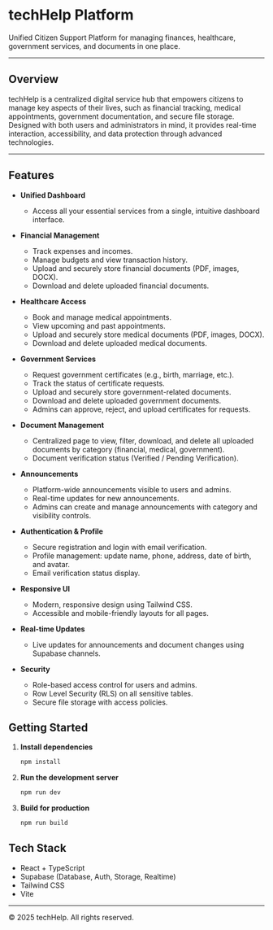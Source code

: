# techHelp Platform

Unified Citizen Support Platform for managing finances, healthcare, government services, and documents in one place.

---

## Overview

techHelp is a centralized digital service hub that empowers citizens to manage key aspects of their lives, such as financial tracking, medical appointments, government documentation, and secure file storage. Designed with both users and administrators in mind, it provides real-time interaction, accessibility, and data protection through advanced technologies.

---

## Features

- **Unified Dashboard**
  - Access all your essential services from a single, intuitive dashboard interface.

- **Financial Management**
  - Track expenses and incomes.
  - Manage budgets and view transaction history.
  - Upload and securely store financial documents (PDF, images, DOCX).
  - Download and delete uploaded financial documents.

- **Healthcare Access**
  - Book and manage medical appointments.
  - View upcoming and past appointments.
  - Upload and securely store medical documents (PDF, images, DOCX).
  - Download and delete uploaded medical documents.

- **Government Services**
  - Request government certificates (e.g., birth, marriage, etc.).
  - Track the status of certificate requests.
  - Upload and securely store government-related documents.
  - Download and delete uploaded government documents.
  - Admins can approve, reject, and upload certificates for requests.

- **Document Management**
  - Centralized page to view, filter, download, and delete all uploaded documents by category (financial, medical, government).
  - Document verification status (Verified / Pending Verification).

- **Announcements**
  - Platform-wide announcements visible to users and admins.
  - Real-time updates for new announcements.
  - Admins can create and manage announcements with category and visibility controls.

- **Authentication & Profile**
  - Secure registration and login with email verification.
  - Profile management: update name, phone, address, date of birth, and avatar.
  - Email verification status display.

- **Responsive UI**
  - Modern, responsive design using Tailwind CSS.
  - Accessible and mobile-friendly layouts for all pages.

- **Real-time Updates**
  - Live updates for announcements and document changes using Supabase channels.

- **Security**
  - Role-based access control for users and admins.
  - Row Level Security (RLS) on all sensitive tables.
  - Secure file storage with access policies.

## Getting Started

1. **Install dependencies**
   ```sh
   npm install
   ```

2. **Run the development server**
   ```sh
   npm run dev
   ```

3. **Build for production**
   ```sh
   npm run build
   ```

## Tech Stack

- React + TypeScript
- Supabase (Database, Auth, Storage, Realtime)
- Tailwind CSS
- Vite

---

&copy; 2025 techHelp. All rights reserved.